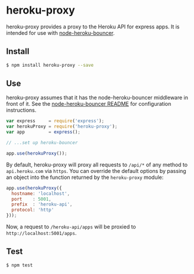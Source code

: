 # heroku-proxy

heroku-proxy provides a proxy to the Heroku API for express apps. It is
intended for use with [node-heroku-bouncer][node-heroku-bouncer].

## Install

```sh
$ npm install heroku-proxy --save
```

## Use

heroku-proxy assumes that it has the node-heroku-bouncer middleware in front of
it. See the [node-heroku-bouncer README][node-heroku-bouncer-readme] for
configuration instructions.

```javascript
var express     = require('express');
var herokuProxy = require('heroku-proxy');
var app         = express();

// ...set up heroku-bouncer

app.use(herokuProxy());
```

By default, heroku-proxy will proxy all requests to `/api/*` of any method to
`api.heroku.com` via `https`. You can override the default options by passing
an object into the function returned by the `heroku-proxy` module:

```javascript
app.use(herokuProxy({
  hostname: 'localhost',
  port    : 5001,
  prefix  : 'heroku-api',
  protocol: 'http'
}));
```

Now, a request to `/heroku-api/apps` will be proxied to
`http://localhost:5001/apps`.

## Test

```sh
$ npm test
```

[node-heroku-bouncer]:        https://github.com/jclem/node-heroku-bouncer
[node-heroku-bouncer-readme]: https://github.com/jclem/node-heroku-bouncer/blob/master/README.md
